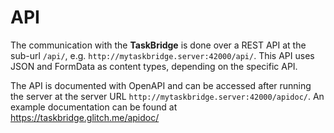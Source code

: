 # API

The communication with the **TaskBridge** is done over a REST API at the sub-url `/api/`, e.g. `http://mytaskbridge.server:42000/api/`.
This API uses JSON and FormData as content types, depending on the specific API.

The API is documented with OpenAPI and can be accessed after running the server at the server URL `http://mytaskbridge.server:42000/apidoc/`.
An example documentation can be found at https://taskbridge.glitch.me/apidoc/
